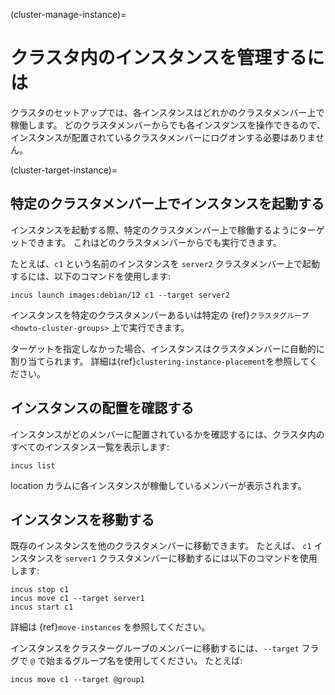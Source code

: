 (cluster-manage-instance)=
# クラスタ内のインスタンスを管理するには

クラスタのセットアップでは、各インスタンスはどれかのクラスタメンバー上で稼働します。
どのクラスタメンバーからでも各インスタンスを操作できるので、インスタンスが配置されているクラスタメンバーにログオンする必要はありません。

(cluster-target-instance)=
##  特定のクラスタメンバー上でインスタンスを起動する

インスタンスを起動する際、特定のクラスタメンバー上で稼働するようにターゲットできます。
これはどのクラスタメンバーからでも実行できます。

たとえば、`c1` という名前のインスタンスを `server2` クラスタメンバー上で起動するには、以下のコマンドを使用します:

    incus launch images:debian/12 c1 --target server2

インスタンスを特定のクラスタメンバーあるいは特定の {ref}`クラスタグループ <howto-cluster-groups>` 上で実行できます。

ターゲットを指定しなかった場合、インスタンスはクラスタメンバーに自動的に割り当てられます。
詳細は{ref}`clustering-instance-placement`を参照してください。

## インスタンスの配置を確認する

インスタンスがどのメンバーに配置されているかを確認するには、クラスタ内のすべてのインスタンス一覧を表示します:

    incus list

location カラムに各インスタンスが稼働しているメンバーが表示されます。

## インスタンスを移動する

既存のインスタンスを他のクラスタメンバーに移動できます。
たとえば、 `c1` インスタンスを `server1` クラスタメンバーに移動するには以下のコマンドを使用します:

    incus stop c1
    incus move c1 --target server1
    incus start c1

詳細は {ref}`move-instances` を参照してください。

インスタンスをクラスターグループのメンバーに移動するには、`--target` フラグで `@` で始まるグループ名を使用してください。
たとえば:

    incus move c1 --target @group1

